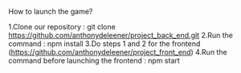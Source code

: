 How to launch the game?

1.Clone our repository : git clone https://github.com/anthonydeleener/project_back_end.git
2.Run the command : npm install
3.Do steps 1 and 2 for the frontend (https://github.com/anthonydeleener/project_front_end)
4.Run the command before launching the frontend : npm start
